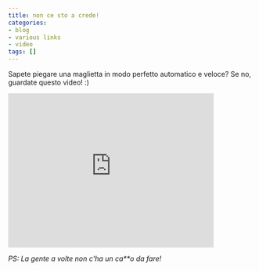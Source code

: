 ```yaml
---
title: non ce sto a crede!
categories:
- blog
- various links
- video
tags: []
---
```

Sapete piegare una maglietta in modo perfetto automatico e veloce? Se no,
guardate questo video! :)

<iframe width="420" height="315" src="https://www.youtube.com/embed/PKkSB1yVc1E" frameborder="0" allowfullscreen></iframe>


_PS: La gente a volte non c'ha un ca\*\*o da fare!_

